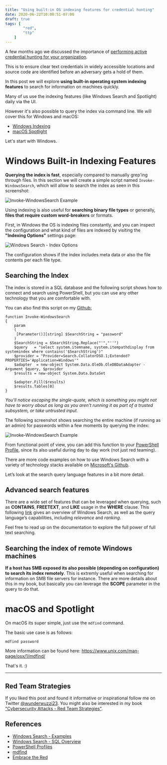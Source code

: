 ```yaml
---
title: "Using built-in OS indexing features for credential hunting"
date: 2020-06-22T10:00:51-07:00
draft: true
tags: [
        "red",
        "ttp"
    ]
---
```


A few months ago we discussed the importance of [performing active credential hunting for your organization](/blog/posts/2020/hunting-for-credentials). 

This is to ensure clear text credentials in widely accessible locations and source code are identified before an adversary gets a hold of them. 

In this post we will explore **using built-in operating system indexing features** to search for information on machines quickly.

Many of us use the indexing features (like Windows Search and Spotlight) daily via the UI. 

However it's also possible to query the index via command line. We will cover this for Windows and macOS:

* [Windows Indexing](#windows-built-in-indexing-features)
* [macOS Spotlight](#macos-and-spotlight)

Let's start with Windows.

# Windows Built-in Indexing Features

**Querying the index is fast**, especially compared to manually grep'ing through files. In this section we will create a simple script named `Invoke-WindowsSearch`, which will allow to search the index as seen in this screenshot:

![Invoke-WindowsSearch Example](/blog/images/2020/invoke-windowssearch.png)

Using indexing is also useful for **searching binary file types** or generally, **files that require custom word-breakers** or formats. 

First, in Windows the OS is indexing files constantly, and you can inspect the configuration and what kind of files are indexed by visiting the **"Indexing Options"** settings page:

![Windows Search - Index Options](/blog/images/2020/windows-indexing.png)

The configuration shows if the index includes meta data or also the file contents per each file type.

## Searching the Index

The index is stored in a SQL database and the following script shows how to connect and search using PowerShell, but you can use any other technology that you are comfortable with.

You can also find this script on my [Github:](https://github.com/wunderwuzzi23/searchutils/blob/master/Invoke-WindowsSearch.ps1)

```
function Invoke-WindowsSearch
{
    param
    (
     [Parameter()][string] $SearchString = "password"
    )
    $SearchString = $SearchString.Replace("'","''")
    $query   = "select system.itemname, system.itempathdisplay from systemindex where contains('$SearchString')"
    $provider = "Provider=Search.CollatorDSO.1;Extended?PROPERTIES='Application=Windows'"
    $adapter  = new-object System.Data.OleDb.OleDBDataAdapter -Argument $query, $provider
    $results = new-object System.Data.DataSet

    $adapter.Fill($results)
    $results.Tables[0]
}
```

*You'll notice escaping the single-quote, which is something you might not have to worry about as long as you aren't running it as part of a trusted subsystem, or take untrusted input.*

The following screenshot shows searching the entire machine (if running as an admin) for passwords within a few moments by querying the index:
 
![Invoke-WindowsSearch Example](/blog/images/2020/invoke-windowssearch.png)

From functional point of view, you can add this function to your [PowerShell Profile](https://devblogs.microsoft.com/scripting/understanding-the-six-powershell-profiles/), since its also useful during day to day work (not just red teaming).

There are more code examples on how to use Windows Search with a variety of technology stacks available on [Microsoft's Github](https://github.com/microsoft/Windows-classic-samples/tree/master/Samples/Win7Samples/winui/WindowsSearch). 

Let’s look at the search query language features in a bit more detail.

## Advanced search features

There are a wide set of features that can be leveraged when querying, such as **CONTAINS**, **FREETEXT**, and **LIKE** usage in the **WHERE** clause. This following [link](https://docs.microsoft.com/en-us/windows/win32/search/-search-sql-ovwofsearchquery) gives an overview of Windows Search, as well as the query language’s capabilities, including *relevance* and *ranking*.

Feel free to read up on the documentation to explore the full power of full text searching.

## Searching the index of remote Windows machines

**If a host has SMB exposed its also possible (depending on configuration) to search its index remotely**. This is extremly useful when searching for information on SMB file servers for instance. There are more details about this in my book, but basically you can leverage the **SCOPE** parameter in the query to do that.


# macOS and Spotlight

On macOS its super simple, just use the `mdfind` command.

The basic use case is as follows:

```
mdfind password
```

More information can be found here: https://www.unix.com/man-page/osx/1/mdfind/

That's it. :)

-------

## Red Team Strategies
If you liked this post and found it informative or inspirational follow me on Twitter  [@wunderwuzzi23](https://twitter.com/wunderwuzzi23). You might also be interested in my book ["Cybersecurity Attacks - Red Team Strategies"](https://www.amazon.com/gp/product/1838828869/ref=as_li_tl?ie=UTF8&tag=wunderwuzzi-20&camp=1789&creative=9325&linkCode=as2&creativeASIN=1838828869&linkId=07bfd6b729fbc2b2904160e0e16c337f). 

## References
* [Windows Search - Examples](https://github.com/microsoft/Windows-classic-samples/tree/master/Samples/Win7Samples/winui/WindowsSearch)
* [Windows Search - SQL Overview](https://docs.microsoft.com/en-us/windows/win32/search/-search-sql-ovwofsearchquery)
* [PowerShell Profiles](https://devblogs.microsoft.com/scripting/understanding-the-six-powershell-profiles/)
* [mdfind](https://www.unix.com/man-page/osx/1/mdfind/)
* [Embrace the Red](https://embracethered.com/index.html)


